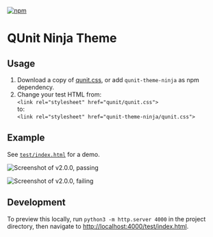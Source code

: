 [![npm](https://img.shields.io/npm/v/qunit-theme-ninja.svg?style=flat)](https://www.npmjs.com/package/qunit-theme-ninja)

# QUnit Ninja Theme

## Usage

1. Download a copy of [qunit.css](./qunit.css), or add `qunit-theme-ninja` as npm dependency.
2. Change your test HTML from:<br>`<link rel="stylesheet" href="qunit/qunit.css">`<br>to:<br> `<link rel="stylesheet" href="qunit-theme-ninja/qunit.css">`

## Example

See [`test/index.html`](https://krinkle.github.io/qunit-theme-ninja/test/) for a demo.

![Screenshot of v2.0.0, passing](https://user-images.githubusercontent.com/156867/50673202-514a2900-0f91-11e9-9c96-06f7a46906c7.png)

![Screenshot of v2.0.0, failing](https://user-images.githubusercontent.com/156867/50673159-13e59b80-0f91-11e9-9e93-85dcedc41fc9.png)

## Development

To preview this locally, run `python3 -m http.server 4000` in the project
directory, then navigate to <http://localhost:4000/test/index.html>.
